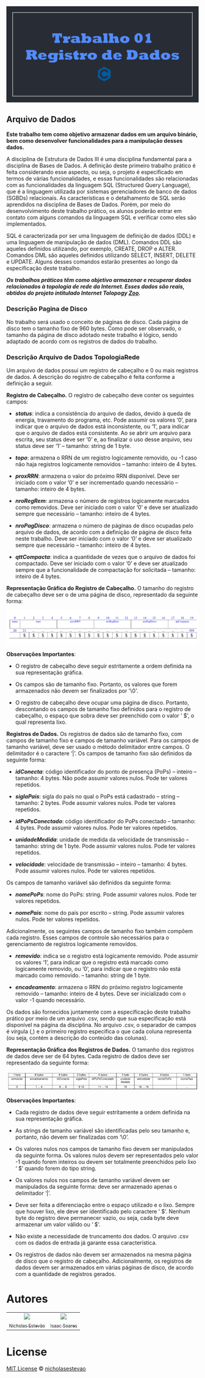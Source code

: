 <img atl="Trabalho 01" src="img/Capa_T1.png"/>

## Arquivo de Dados

**Este trabalho tem como objetivo armazenar dados em um arquivo binário, bem como desenvolver funcionalidades para a manipulação desses dados.**

A disciplina de Estrutura de Dados III é uma disciplina fundamental para a disciplina de Bases de Dados. A definição deste primeiro trabalho prático é feita considerando esse aspecto, ou seja, o projeto é especificado em termos de várias funcionalidades, e essas funcionalidades são relacionadas com as funcionalidades da linguagem SQL (Structured Query Language), que é a linguagem utilizada por sistemas gerenciadores de banco de dados (SGBDs) relacionais. As características e o detalhamento de SQL serão aprendidos na disciplina de Bases de Dados. Porém, por meio do desenvolvimento deste trabalho prático, os alunos poderão entrar em contato
com alguns comandos da linguagem SQL e verificar como eles são implementados.

SQL é caracterizada por ser uma linguagem de definição de dados (DDL) e uma linguagem de manipulação de dados (DML). Comandos DDL são aqueles definidos utilizando, por exemplo, CREATE, DROP e ALTER. Comandos DML são aqueles definidos utilizando SELECT, INSERT, DELETE e UPDATE. Alguns desses
comandos estarão presentes ao longo da especificação deste trabalho.

***Os trabalhos práticos têm como objetivo armazenar e recuperar dados relacionados à topologia de rede da Internet. Esses dados são reais, obtidos do
projeto intitulado Internet Tolopogy [Zoo](http://topology-zoo.org/).***

### Descrição Pagina de Disco

No trabalho será usado o conceito de páginas de disco. Cada página de disco tem o tamanho fixo de 960 bytes. Como pode ser observado, o tamanho da página de disco adotado neste trabalho é lógico, sendo adaptado de acordo com os registros de dados
do trabalho.

### Descrição Arquivo de Dados TopologiaRede

Um arquivo de dados possui um registro de cabeçalho e 0 ou mais registros de dados. A descrição do registro de cabeçalho é feita conforme a definição a seguir.

**Registro de Cabeçalho.** O registro de cabeçalho deve conter os seguintes campos:

 * __*status*__: indica a consistência do arquivo de dados, devido à queda de energia, travamento do programa, etc. Pode assumir os valores ‘0’, para indicar que o arquivo de dados está inconsistente, ou ‘1’, para indicar que o arquivo de dados está consistente. Ao se abrir um arquivo para escrita, seu status deve ser ‘0’ e, ao finalizar o uso desse arquivo, seu status deve ser ‘1’ – tamanho: string de 1 byte.

 * __*topo*__: armazena o RRN de um registro logicamente removido, ou -1 caso não haja registros logicamente removidos – tamanho: inteiro de 4 bytes.

 * __*proxRRN*__: armazena o valor do próximo RRN disponível. Deve ser iniciado com o valor ‘0’ e ser incrementado quando necessário – tamanho: inteiro de 4 bytes.

 * __*nroRegRem*__: armazena o número de registros logicamente marcados como removidos. Deve ser iniciado com o valor ‘0’ e deve ser atualizado sempre que
necessário – tamanho: inteiro de 4 bytes.

 * __*nroPagDisco*__: armazena o número de páginas de disco ocupadas pelo arquivo de dados, de acordo com a definição de página de disco feita neste trabalho. Deve ser iniciado com o valor ‘0’ e deve ser atualizado sempre que necessário –
tamanho: inteiro de 4 bytes.

 * __*qttCompacta*__: indica a quantidade de vezes que o arquivo de dados foi compactado. Deve ser iniciado com o valor ‘0’ e deve ser atualizado sempre que
a funcionalidade de compactação for solicitada – tamanho: inteiro de 4 bytes.

**Representação Gráfica do Registro de Cabeçalho.** O tamanho do registro de cabeçalho deve ser o de uma página de disco, representado da seguinte forma:

![Representação Gráfica do Registro de Cabeçalho](img/RegistroCabecalho_Com_Fundo.png)

**Observações Importantes**:

 * O registro de cabeçalho deve seguir estritamente a ordem definida na sua representação gráfica.

 * Os campos são de tamanho fixo. Portanto, os valores que forem armazenados não devem ser finalizados por '\0'.

 * O registro de cabeçalho deve ocupar uma página de disco. Portanto, descontando os campos de tamanho fixo definidos para o registro de cabeçalho, o espaço que sobra deve ser preenchido com o valor ‘ \$’, o qual representa lixo.

**Registros de Dados.** Os registros de dados são de tamanho fixo, com campos de tamanho fixo e campos de tamanho variável. Para os campos de tamanho variável, deve ser usado o método delimitador entre campos. O delimitador é o caractere ‘|’. Os campos de tamanho fixo são definidos da seguinte forma:

 * __*idConecta*__: código identificador do ponto de presença (PoPs) – inteiro – tamanho: 4 bytes. Não pode assumir valores nulos. Pode ter valores repetidos.

 * __*siglaPais*__: sigla do país no qual o PoPs está cadastrado – string – tamanho: 2 bytes. Pode assumir valores nulos. Pode ter valores repetidos.

 * __*idPoPsConectado*__: código identificador do PoPs conectado – tamanho: 4 bytes. Pode assumir valores nulos. Pode ter valores repetidos.
 * __*unidadeMedida*__: unidade de medida da velocidade de transmissão – tamanho: string de 1 byte. Pode assumir valores nulos. Pode ter valores repetidos.

 * __*velocidade*__: velocidade de transmissão – inteiro – tamanho: 4 bytes. Pode assumir valores nulos. Pode ter valores repetidos.

Os campos de tamanho variável são definidos da seguinte forma:

* __*nomePoPs*__: nome do PoPs: string. Pode assumir valores nulos. Pode ter valores repetidos.

 * __*nomePais*__: nome do país por escrito – string. Pode assumir valores nulos. Pode ter valores repetidos.

Adicionalmente, os seguintes campos de tamanho fixo também compõem cada registro. Esses campos de controle são necessários para o gerenciamento de registros logicamente removidos.  

* __*removido*__: indica se o registro está logicamente removido. Pode assumir os valores ‘1’, para indicar que o registro está marcado como logicamente removido, ou ‘0’, para indicar que o registro não está marcado como removido. – tamanho: string de 1 byte.

* __*encadeamento*__: armazena o RRN do próximo registro logicamente removido – tamanho: inteiro de 4 bytes. Deve ser inicializado com o valor -1 quando
necessário.

Os dados são fornecidos juntamente com a especificação deste trabalho prático por meio de um arquivo .csv, sendo que sua especificação está disponível na página da disciplina. No arquivo .csv, o separador de campos é vírgula (,) e o primeiro registro especifica o que cada coluna representa (ou seja, contém a descrição do conteúdo das
colunas).

**Representação Gráfica dos Registros de Dados.** O tamanho dos registros de dados deve ser de 64 bytes. Cada registro de dados deve ser representado da seguinte forma:

![Representação Gráfica dos Registros de Dados](img/RegistroDados_Com_Fundo.png)

**Observações Importantes**: 
 * Cada registro de dados deve seguir estritamente a ordem definida na sua representação gráfica.

 * As strings de tamanho variável são identificadas pelo seu tamanho e, portanto, não devem ser finalizadas com ‘\0’.

 * Os valores nulos nos campos de tamanho fixo devem ser manipulados da seguinte forma. Os valores nulos devem ser representados pelo valor -1 quando forem inteiros ou devem ser totalmente preenchidos pelo lixo ‘ \$’ quando forem do tipo string.

 * Os valores nulos nos campos de tamanho variável devem ser manipulados da seguinte forma: deve ser armazenado apenas o delimitador ‘|’.

 * Deve ser feita a diferenciação entre o espaço utilizado e o lixo. Sempre que houver lixo, ele deve ser identificado pelo caractere ‘ \$’. Nenhum byte do registro deve permanecer vazio, ou seja, cada byte deve armazenar um valor válido ou ‘ \$’.

 * Não existe a necessidade de truncamento dos dados. O arquivo .csv com os dados de entrada já garante essa característica.

 * Os registros de dados não devem ser armazenados na mesma página de disco que o registro de cabeçalho. Adicionalmente, os registros de dados devem ser armazenados em várias páginas de disco, de acordo com a quantidade de registros gerados.


# Autores

<table>
  <tr align="center">
    <td>
      <a alt="nicholasestevao GitHub" href="https://github.com/nicholasestevao">
      <img src="https://github.com/nicholasestevao.png" width=80>
      <br>
      <sub>Nicholas Estevão</sub>
      </a>
    </td>
    <td>
      <a alt="ISS2718 GitHub" href="https://github.com/ISS2718">
        <img src="https://github.com/ISS2718.png" width=80>
        <br>
        <sub>Isaac Soares</sub>
      </a>
    </td>
  </tr>
</table>

 # License
 
[MIT License](https://github.com/nicholasestevao/TrabalhosEDIII/blob/master/LICENSE) © [nicholasestevao](https://github.com/nicholasestevao)